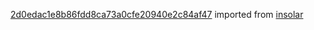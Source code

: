[2d0edac1e8b86fdd8ca73a0cfe20940e2c84af47](https://github.com/insolar/insolar/commit/2d0edac1e8b86fdd8ca73a0cfe20940e2c84af47) imported from [insolar](https://github.com/insolar/insolar)
